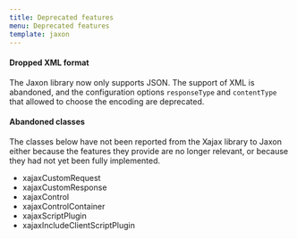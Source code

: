 ```yaml
---
title: Deprecated features
menu: Deprecated features
template: jaxon
---
```


#### Dropped XML format

The Jaxon library now only supports JSON. The support of XML is abandoned, and the configuration options `responseType` and `contentType` that allowed to choose the encoding are deprecated.

#### Abandoned classes

The classes below have not been reported from the Xajax library to Jaxon either because the features they provide are no longer relevant, or because they had not yet been fully implemented.

* xajaxCustomRequest
* xajaxCustomResponse
* xajaxControl
* xajaxControlContainer
* xajaxScriptPlugin
* xajaxIncludeClientScriptPlugin
